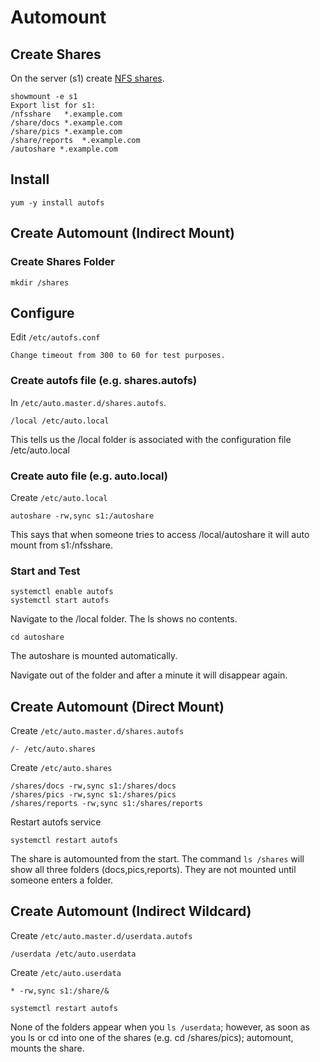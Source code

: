 # Automount

## Create Shares

On the server (s1) create [NFS shares](./NFS.md).

```
showmount -e s1
Export list for s1:
/nfsshare   *.example.com
/share/docs *.example.com
/share/pics *.example.com
/share/reports  *.example.com
/autoshare *.example.com
```

## Install
```
yum -y install autofs
```


## Create Automount (Indirect Mount)

### Create Shares Folder
```
mkdir /shares
```

## Configure

Edit `/etc/autofs.conf`

```
Change timeout from 300 to 60 for test purposes.
```

### Create autofs file (e.g. shares.autofs)
In `/etc/auto.master.d/shares.autofs`.

```
/local /etc/auto.local
```

This tells us the /local folder is associated with the configuration file /etc/auto.local

### Create auto file (e.g. auto.local)

Create `/etc/auto.local`

```
autoshare -rw,sync s1:/autoshare
```

This says that when someone tries to access /local/autoshare it will auto mount from s1:/nfsshare.

### Start and Test

```
systemctl enable autofs
systemctl start autofs
```

Navigate to the /local folder.  The ls shows no contents.

```
cd autoshare
```

The autoshare is mounted automatically.

Navigate out of the folder and after a minute it will disappear again. 

## Create Automount (Direct Mount)

Create `/etc/auto.master.d/shares.autofs`

```
/- /etc/auto.shares
```

Create `/etc/auto.shares`

```
/shares/docs -rw,sync s1:/shares/docs
/shares/pics -rw,sync s1:/shares/pics
/shares/reports -rw,sync s1:/shares/reports
```

Restart autofs service

```
systemctl restart autofs
```

The share is automounted from the start.   The command `ls /shares` will show all three folders (docs,pics,reports). They are not mounted until someone enters a folder. 

## Create Automount (Indirect Wildcard)

Create `/etc/auto.master.d/userdata.autofs`

```
/userdata /etc/auto.userdata
```

Create `/etc/auto.userdata`

```
* -rw,sync s1:/share/&
```

```
systemctl restart autofs
```

None of the folders appear when you `ls /userdata`; however, as soon as you ls or cd into one of the shares (e.g. cd /shares/pics); automount, mounts the share.





